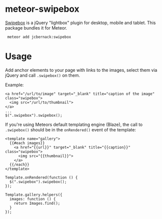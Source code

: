 meteor-swipebox
===============

[Swipebox](http://brutaldesign.github.io/swipebox/) is a jQuery "lightbox" plugin for desktop, mobile and tablet. This package bundles it for Meteor.

     meteor add jcbernack:swipebox

# Usage

Add anchor elements to your page with links to the images, select them via jQuery and call `.swipebox()` on them.

Example:

    <a href="/url/to/image" target="_blank" title="caption of the image" class="swipebox">
      <img src="/url/to/thumbnail">
    </a>
    ...
    $(".swipebox").swipebox();

If you're using Meteors default templating engine (Blaze), the call to `.swipebox()` should be in the `onRendered()` event of the template:
   
    <template name="gallery">
      {{#each images}}
        <a href="{{url}}" target="_blank" title="{{caption}}" class="swipebox">
          <img src="{{thumbnail}}">
        </a>     
      {{/each}}
    </template>

    Template.onRendered(function () {
      $(".swipebox").swipebox();
    });

    Template.gallery.helpers({
      images: function () {
        return Images.find();
      }
    });

